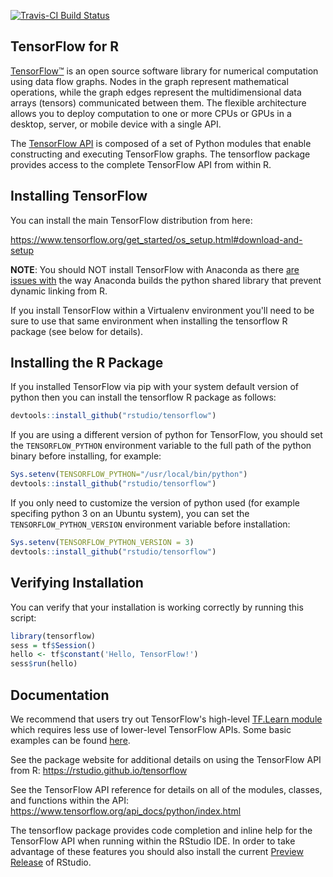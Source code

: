 [![Travis-CI Build Status](https://travis-ci.org/rstudio/tensorflow.svg?branch=master)](https://travis-ci.org/rstudio/tensorflow)

## TensorFlow for R

[TensorFlow™](https://tensorflow.org) is an open source software library for numerical computation using data flow graphs. Nodes in the graph represent mathematical operations, while the graph edges represent the multidimensional data arrays (tensors) communicated between them. The flexible architecture allows you to deploy computation to one or more CPUs or GPUs in a desktop, server, or mobile device with a single API. 

The [TensorFlow API](https://www.tensorflow.org/api_docs/python/index.html) is composed of a set of Python modules that enable constructing and executing TensorFlow graphs. The tensorflow package provides access to the complete TensorFlow API from within R. 

## Installing TensorFlow

You can install the main TensorFlow distribution from here:

<https://www.tensorflow.org/get_started/os_setup.html#download-and-setup>

**NOTE**: You should NOT install TensorFlow with Anaconda as there [are issues with](https://github.com/ContinuumIO/anaconda-issues/issues/498) the way Anaconda builds the python shared library that prevent dynamic linking from R.

If you install TensorFlow within a Virtualenv environment you'll need to be sure to use that same environment when installing the tensorflow R package (see below for details).

## Installing the R Package

If you installed TensorFlow via pip with your system default version of python then you can install the tensorflow R package as follows:

```r
devtools::install_github("rstudio/tensorflow")
```

If you are using a different version of python for TensorFlow, you should set the `TENSORFLOW_PYTHON` environment variable to the full path of the python binary before installing, for example:

```r
Sys.setenv(TENSORFLOW_PYTHON="/usr/local/bin/python")
devtools::install_github("rstudio/tensorflow")
```

If you only need to customize the version of python used (for example specifing python 3 on an Ubuntu system), you can set the `TENSORFLOW_PYTHON_VERSION` environment variable before installation:

```r
Sys.setenv(TENSORFLOW_PYTHON_VERSION = 3)
devtools::install_github("rstudio/tensorflow")
```

## Verifying Installation

You can verify that your installation is working correctly by running this script:

```r
library(tensorflow)
sess = tf$Session()
hello <- tf$constant('Hello, TensorFlow!')
sess$run(hello)
```

## Documentation

We recommend that users try out TensorFlow's high-level [TF.Learn module](https://arxiv.org/abs/1612.04251) which requires  less use of lower-level TensorFlow APIs. Some basic examples can be found [here](https://github.com/rstudio/tensorflow/tree/master/inst/examples/tflearn).

See the package website for additional details on using the TensorFlow API from R: <https://rstudio.github.io/tensorflow>

See the TensorFlow API reference for details on all of the modules, classes, and functions within the API: <https://www.tensorflow.org/api_docs/python/index.html>

The tensorflow package provides code completion and inline help for the TensorFlow API when running within the RStudio IDE. In order to take advantage of these features you should also install the current [Preview Release](https://www.rstudio.com/products/rstudio/download/preview/) of RStudio.




